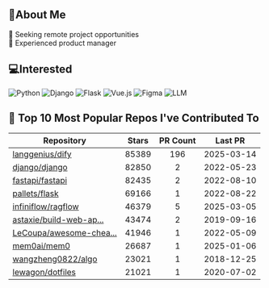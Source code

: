 ## 💫About Me 
👯 Seeking remote project opportunities   
🌱 Experienced product manager

## 💻Interested
![Python](https://img.shields.io/badge/python-3670A0?style=for-the-badge&logo=python&logoColor=ffdd54) ![Django](https://img.shields.io/badge/django-%23092E20.svg?style=for-the-badge&logo=django&logoColor=white) ![Flask](https://img.shields.io/badge/flask-%23000.svg?style=for-the-badge&logo=flask&logoColor=white) ![Vue.js](https://img.shields.io/badge/vuejs-%2335495e.svg?style=for-the-badge&logo=vuedotjs&logoColor=%234FC08D)  ![Figma](https://img.shields.io/badge/figma-%23F24E1E.svg?style=for-the-badge&logo=figma&logoColor=white) ![LLM](https://img.shields.io/badge/LLM-%23412991.svg?style=for-the-badge&logo=openai&logoColor=white)

## 🌟 Top 10 Most Popular Repos I've Contributed To

| Repository | Stars | PR Count | Last PR |
|-----|:---:|:---:|:---:|
| [langgenius/dify](https://github.com/langgenius/dify) | 85389 | 196 | 2025-03-14 |
| [django/django](https://github.com/django/django) | 82850 | 2 | 2022-05-23 |
| [fastapi/fastapi](https://github.com/fastapi/fastapi) | 82435 | 2 | 2022-08-10 |
| [pallets/flask](https://github.com/pallets/flask) | 69166 | 1 | 2022-08-22 |
| [infiniflow/ragflow](https://github.com/infiniflow/ragflow) | 46379 | 5 | 2025-03-05 |
| [astaxie/build-web-ap...](https://github.com/astaxie/build-web-application-with-golang) | 43474 | 2 | 2019-09-16 |
| [LeCoupa/awesome-chea...](https://github.com/LeCoupa/awesome-cheatsheets) | 41946 | 1 | 2022-05-09 |
| [mem0ai/mem0](https://github.com/mem0ai/mem0) | 26687 | 1 | 2025-01-06 |
| [wangzheng0822/algo](https://github.com/wangzheng0822/algo) | 23021 | 1 | 2018-12-25 |
| [lewagon/dotfiles](https://github.com/lewagon/dotfiles) | 21021 | 1 | 2020-07-02 |

